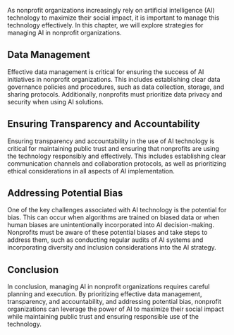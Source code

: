 

As nonprofit organizations increasingly rely on artificial intelligence (AI) technology to maximize their social impact, it is important to manage this technology effectively. In this chapter, we will explore strategies for managing AI in nonprofit organizations.

Data Management
---------------

Effective data management is critical for ensuring the success of AI initiatives in nonprofit organizations. This includes establishing clear data governance policies and procedures, such as data collection, storage, and sharing protocols. Additionally, nonprofits must prioritize data privacy and security when using AI solutions.

Ensuring Transparency and Accountability
----------------------------------------

Ensuring transparency and accountability in the use of AI technology is critical for maintaining public trust and ensuring that nonprofits are using the technology responsibly and effectively. This includes establishing clear communication channels and collaboration protocols, as well as prioritizing ethical considerations in all aspects of AI implementation.

Addressing Potential Bias
-------------------------

One of the key challenges associated with AI technology is the potential for bias. This can occur when algorithms are trained on biased data or when human biases are unintentionally incorporated into AI decision-making. Nonprofits must be aware of these potential biases and take steps to address them, such as conducting regular audits of AI systems and incorporating diversity and inclusion considerations into the AI strategy.

Conclusion
----------

In conclusion, managing AI in nonprofit organizations requires careful planning and execution. By prioritizing effective data management, transparency, and accountability, and addressing potential bias, nonprofit organizations can leverage the power of AI to maximize their social impact while maintaining public trust and ensuring responsible use of the technology.
